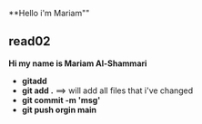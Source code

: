 **Hello i'm Mariam""
## read02
**Hi my name is Mariam Al-Shammari**

- **gitadd <file name>**
 - **git add .** ==> will add all files that i've changed
- **git commit -m 'msg'**
- **git push orgin main**